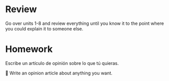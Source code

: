 # Review

Go over units 1-8 and review everything until you know it to the point where you could explain it to someone else.

# Homework

Escribe un artículo de opinión sobre lo que tú quieras.

💂 Write an opinion article about anything you want.